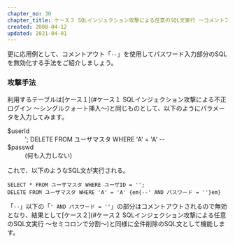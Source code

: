 ```yaml
---
chapter_no: 30
chapter_title: ケース３ SQLインジェクション攻撃による任意のSQL文実行 〜コメントアウトで無効化〜
created: 2008-04-12
updated: 2021-04-01
---
```

更に応用例として、コメントアウト「`--`」を使用してパスワード入力部分のSQLを無効化する手法をご紹介しましょう。

### 攻撃手法
利用するテーブルは[ケース１](#ケース１ SQLインジェクション攻撃による不正ログイン 〜シングルクォート挿入〜)と同じものとして、以下のようにパラメータを入力してみます。

<dl>
  <dt>$userId</dt>
  <dd>'; DELETE FROM ユーザマスタ WHERE 'A' = 'A' --</dd>
  <dt>$passwd</dt>
  <dd> (何も入力しない) </dd>
</dl>

これで、以下のようなSQL文が実行される。

```:SQL
SELECT * FROM ユーザマスタ WHERE ユーザID = '';
DELETE FROM ユーザマスタ WHERE 'A' = 'A' {em{--' AND パスワード = ''}em}
```

「`--`」以下の「`' AND パスワード = ''`」の部分はコメントアウトされるので無効となり、結果として[ケース２](#ケース２ SQLインジェクション攻撃による任意のSQL文実行 〜セミコロンで分割〜)と同様に全件削除のSQL文として機能します。